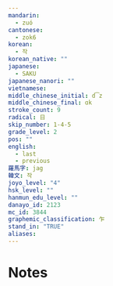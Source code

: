 ```yaml
---
mandarin:
  - zuó
cantonese:
  - zok6
korean:
  - 작
korean_native: ""
japanese:
  - SAKU
japanese_nanori: ""
vietnamese:
middle_chinese_initial: d͡z
middle_chinese_final: ɑk
stroke_count: 9
radical: 日
skip_number: 1-4-5
grade_level: 2
pos: ""
english:
  - last
  - previous
羅馬字: jag
韓文: 작
joyo_level: "4"
hsk_level: ""
hanmun_edu_level: ""
danayo_id: 2123
mc_id: 3844
graphemic_classification: 乍
stand_in: "TRUE"
aliases:
---
```


# Notes
